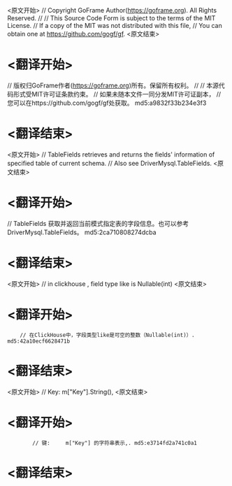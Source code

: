 
<原文开始>
// Copyright GoFrame Author(https://goframe.org). All Rights Reserved.
//
// This Source Code Form is subject to the terms of the MIT License.
// If a copy of the MIT was not distributed with this file,
// You can obtain one at https://github.com/gogf/gf.
<原文结束>

# <翻译开始>
// 版权归GoFrame作者(https://goframe.org)所有。保留所有权利。
//
// 本源代码形式受MIT许可证条款约束。
// 如果未随本文件一同分发MIT许可证副本，
// 您可以在https://github.com/gogf/gf处获取。 md5:a9832f33b234e3f3
# <翻译结束>


<原文开始>
// TableFields retrieves and returns the fields' information of specified table of current schema.
// Also see DriverMysql.TableFields.
<原文结束>

# <翻译开始>
// TableFields 获取并返回当前模式指定表的字段信息。也可以参考 DriverMysql.TableFields。 md5:2ca710808274dcba
# <翻译结束>


<原文开始>
// in clickhouse , field type like is Nullable(int)
<原文结束>

# <翻译开始>
		// 在ClickHouse中，字段类型like是可空的整数（Nullable(int)）. md5:42a10ecf6628471b
# <翻译结束>


<原文开始>
// Key:     m["Key"].String(),
<原文结束>

# <翻译开始>
			// 键:     m["Key"] 的字符串表示,. md5:e3714fd2a741c0a1
# <翻译结束>

